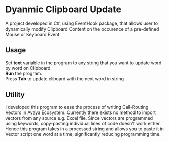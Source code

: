 # Dyanmic Clipboard Update
A project developed in C#, using EventHook package, that allows user to dynamically modify Clipboard Content on the occurence of a pre-defined Mouse or Keyboard Event.

<h2>Usage</h2>
Set <b>text</b> variable in the program to any string that you want to update word by word on Clipboard. <br>
<b>Run</b> the program.<br> Press <b>Tab</b> to update cliboard with the next word in string

<h2>Utility</h2>
I developed this program to ease the process of writing Call-Routing Vectors in Avaya Ecosystem. Currently there exists no method to 
import vectors from any source e.g. Excel file. Since vectors are programmed using keywords, copy-pasting individual lines of code doesn't work either.
Hence this program takes in a processed string and allows you to paste it in Vector script one word at a time, significantly reducing 
programming time.

